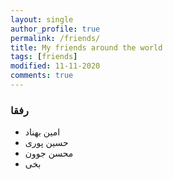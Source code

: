 ```yaml
---
layout: single
author_profile: true
permalink: /friends/
title: My friends around the world
tags: [friends]
modified: 11-11-2020
comments: true
---
```


### رفقا
* امین بهناد
* حسین پوری
* محسن جوون
* بخی



